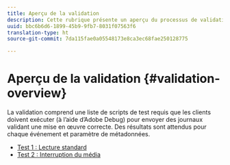 ```yaml
---
title: Aperçu de la validation
description: Cette rubrique présente un aperçu du processus de validation.
uuid: bbc6b6d6-1899-45b9-9fb7-8031f07563f6
translation-type: ht
source-git-commit: 7da115fae0a05548173e8ca3ec68fae250128775

---
```



# Aperçu de la validation {#validation-overview}

La validation comprend une liste de scripts de test requis que les clients doivent exécuter (à l’aide d’Adobe Debug) pour envoyer des journaux validant une mise en œuvre correcte.
Des résultats sont attendus pour chaque événement et paramètre de métadonnées.

* [Test 1 : Lecture standard](test1-standard-playback.md)
* [Test 2 : Interruption du média](test2-media-interrupt.md)
